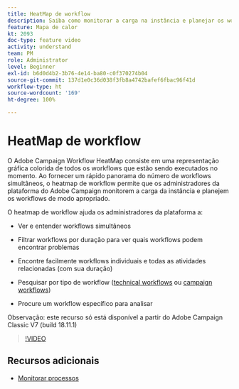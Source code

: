 ```yaml
---
title: HeatMap de workflow
description: Saiba como monitorar a carga na instância e planejar os workflows de acordo.
feature: Mapa de calor
kt: 2093
doc-type: feature video
activity: understand
team: PM
role: Administrator
level: Beginner
exl-id: b6d0d4b2-3b76-4e14-ba80-c0f370274b04
source-git-commit: 137d1e0c36d038f3fb8a4742bafef6fbac96f41d
workflow-type: ht
source-wordcount: '169'
ht-degree: 100%

---
```


# HeatMap de workflow

O Adobe Campaign Workflow HeatMap consiste em uma representação gráfica colorida de todos os workflows que estão sendo executados no momento.  Ao fornecer um rápido panorama do número de workflows simultâneos, o heatmap de workflow permite que os administradores da plataforma do Adobe Campaign monitorem a carga da instância e planejem os workflows de modo apropriado.

O heatmap de workflow ajuda os administradores da plataforma a:

* Ver e entender workflows simultâneos
* Filtrar workflows por duração para ver quais workflows podem encontrar problemas
* Encontre facilmente workflows individuais e todas as atividades relacionadas (com sua duração)

* Pesquisar por tipo de workflow ([technical workflows](https://docs.adobe.com/content/help/pt-BR/campaign-classic/using/automating-with-workflows/general-operation/building-a-workflow.html#technical-workflows) ou [campaign workflows](https://docs.adobe.com/content/help/pt-BR/campaign-classic/using/automating-with-workflows/general-operation/building-a-workflow.html#campaign-workflows))

* Procure um workflow específico para analisar

Observação: este recurso só está disponível a partir do Adobe Campaign Classic V7 (build 18.11.1)

>[!VIDEO](https://video.tv.adobe.com/v/25558?quality=12)

## Recursos adicionais

* [Monitorar processos](https://docs.adobe.com/content/help/pt-BR/campaign-classic/using/monitoring-campaign-classic/production-procedures/monitoring-processes.html#Workflow_monitoring)
